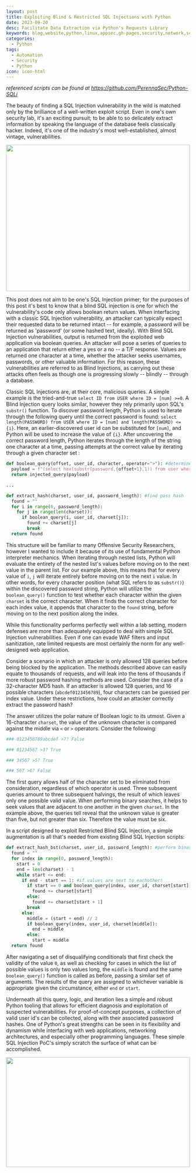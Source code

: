 ```yaml
---
layout: post
title: Exploiting Blind & Restricted SQL Injections with Python
date: 2023-09-20
desc: Facilitate Data Extraction via Python's Requests Library
keywords: blog,website,python,linux,appsec,gh-pages,security,network,scripting,PerennaSec,automation
categories:
  - Python
tags:
  - Automation
  - Security
  - Python
icon: icon-html
---
```

*referenced scripts can be found at https://github.com/PerennaSec/Python-SQLi*

The beauty of finding a SQL Injection vulnerability in the wild is matched only by the brilliance of a well-written exploit script. Even in one's own security lab, it's an exciting pursuit; to be able to so delicately extract information by speaking the language of the database feels classically hacker. Indeed, it's one of the industry's most well-established, almost vintage, vulnerabilities. 

<!-- ![edit]({{ site.img_path }}/python_sqli/sqli.jpg) -->
<img src="{{ site.img_path }}/python_sqli/sqli.jpg" width="100%" height="400">

This post does not aim to be one's SQL Injection primer; for the purposes of this post it's best to know that a blind SQL injection is one for which the vulnerability's code only allows boolean return values. When interfacing with a classic SQL Injection vulnerability, an attacker can typically expect their requested data to be returned intact -- for example, a password will be returned as 'password' (or some hashed text, ideally). With Blind SQL Injection vulnerabilities, output is returned from the exploited web application via boolean queries. An attacker will pose a series of queries to an application that return either a yes or a no -- a T/F response. Values are returned one character at a time, whether the attacker seeks usernames, passwords, or other valuable information. For this reason, these vulnerabilities are referred to as Blind Injections, as carrying out these attacks often feels as though one is progressing slowly -- blindly -- through a database. 

Classic SQL Injections are, at their core, malicious queries. A simple example is the tried-and-true ``select ID from USER where ID = [num] >=0``. A Blind Injection query looks similar, however they rely primarily upon SQL's ``substr()`` function. To discover password length, Python is used to iterate through the following query until the correct password is found: ``select length(PASSWORD) from USER where ID = [num] and length(PASSWORD) <= {i}``. Here, an earlier-discovered user id can be substituted for `[num]`, and Python will be used to increase the value of `{i}`. After uncovering the correct password length, Python iterates through the length of the string one character at a time, passing attempts at the correct value by iterating through a given character set : 

```python
def boolean_query(offset, user_id, character, operator=">"): #determine valid characters for hash
  payload = f"(select hex(substr(password,{offset+1},1)) from user where id = {user_id}) {operator} hex('{character}')"
  return injected_query(payload)

...

def extract_hash(charset, user_id, password_length): #find pass hash
  found = ""
  for i in range(0, password_length):
    for j in range(len(charset)):
      if boolean_query(i, user_id, charset[j]):
        found += charset[j]
        break
  return found
```

This structure will be familiar to many Offensive Security Researchers, however I wanted to include it because of its use of fundamental Python interpreter mechanics. When iterating through nested lists, Python will evaluate the entirety of the nested list's values before moving on to the next value in the parent list. For our example above, this means that for every value of `i`, `j` will iterate entirely before moving on to the next `i` value. In other words, for every character position (what SQL refers to as ``substr()``) within the discovered password string, Python will utilize the `boolean_query()` function to test whether each character within the given `charset` is the correct character. When it finds the correct character for each index value, it appends that character to the `found` string, before moving on to the next position along the index. 

While this functionality performs perfectly well within a lab setting, modern defenses are more than adequately equipped to deal with simple SQL Injection vulnerabilities. Even if one can evade WAF filters and input sanitization, rate limited requests are most certainly the norm for any well-designed web application. 

Consider a scenario in which an attacker is only allowed 128 queries before being blocked by the application. The methods described above can easily equate to thousands of requests, and will leak into the tens of thousands if more robust password hashing methods are used. Consider the case of a 32-character MD5 hash.  If an attacker is allowed 128 queries, and 16 possible characters (`abcdef0123456789`), four characters can be guessed per index value. Under these restrictions, how could an attacker correctly extract the password hash?

The answer utilizes the polar nature of Boolean logic to its utmost. Given a 16-character `charset`, the value of the unknown character is compared against the middle via `<` or `>` operators. Consider the following: 

```python
### 0123456789abcdef >7? False

### 01234567 >3? True

### 34567 >5? True

### 567 >6? False
```

The first query allows half of the character set to be eliminated from consideration, regardless of which operator is used. Three subsequent queries amount to three subsequent halvings, the result of which leaves only one possible valid value. When performing binary searches, it helps to seek values that are adjacent to one another in the given `charset`. In the example above, the queries tell reveal that the unknown value is greater than five, but not greater than six. Therefore the value must be six.

In a script designed to exploit Restricted Blind SQL Injection, a simple augmentation is all that's needed from existing Blind SQL Injection scripts:

```python
def extract_hash_bst(charset, user_id, password_length): #perform binary hash extraction
  found = ""
  for index in range(0, password_length):
    start = 0
    end = len(charset) - 1
    while start <= end:
      if end - start == 1: #if values are next to eachother!
        if start == 0 and boolean_query(index, user_id, charset[start]): #check to include or exclude zero
          found += charset[start]
        else:
          found += charset[start + 1]
        break
      else:
		middle = (start + end) // 2
		if boolean_query(index, user_id, charset[middle]):
		  end = middle
		else:
		  start = middle
  return found
```

After navigating a set of disqualifying conditionals that first check the validity of the value `0`, as well as checking for cases in which the list of possible values is only two values long, the `middle` is found and the same `boolean_query()` function is called as before, passing a similar set of arguments. The results of the query are assigned to whichever variable is appropriate given the circumstance, either `end` or `start`. 

Underneath all this query, logic, and iteration lies a simple and robust Python tooling that allows for efficient diagnosis and exploitation of suspected vulnerabilities. For proof-of-concept purposes, a collection of valid user id's can be collected, along with their associated password hashes. One of Python's great strengths can be seen in its flexibility and dynamism while interfacing with web applications, networking architectures, and especially other programming languages. These simple SQL Injection PoC's simply scratch the surface of what can be accomplished.

<!-- ![edit]({{ site.img_path }}/python_sqli/sqli2.jpg) -->
<img src="{{ site.img_path }}/python_sqli/sqli2.jpg" width ="100%" height="300">

